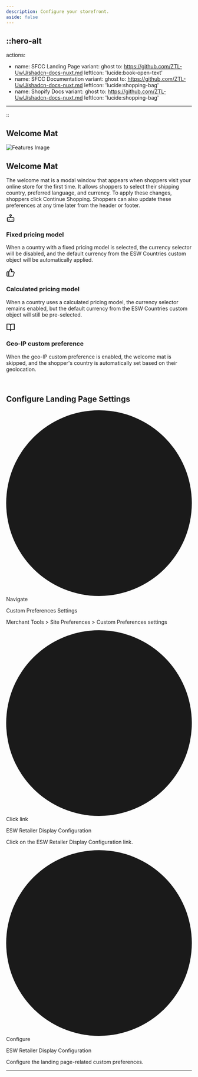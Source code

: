 ```yaml
---
description: Configure your storefront.
aside: false
---
```


::hero-alt
---
actions:
  - name: SFCC Landing Page
    variant: ghost
    to: https://github.com/ZTL-UwU/shadcn-docs-nuxt.md
    leftIcon: 'lucide:book-open-text'
  - name: SFCC Documentation
    variant: ghost
    to: https://github.com/ZTL-UwU/shadcn-docs-nuxt.md
    leftIcon: 'lucide:shopping-bag'
  - name: Shopify Docs
    variant: ghost
    to: https://github.com/ZTL-UwU/shadcn-docs-nuxt.md
    leftIcon: 'lucide:shopping-bag'
---
::





<h2 class="text-3xl font-bold text-gray-500 mb-2 text-center">Welcome Mat</h2>


<!-- Features -->
<div class="max-w-[85rem] px-4 py-4 sm:px-6 lg:px-8 lg:py-4 mx-auto">
  <div class="flex justify-center">
    <img class="max-w-md w-full object-cover rounded-xl" src="/Welcome mat 1.png" alt="Features Image">
  </div>
</div>

  <!-- Grid -->
  <div class="mt-5 lg:mt-16 grid lg:grid-cols-3 gap-8 lg:gap-12">
    <div class="lg:col-span-1">
      <h2 class="font-bold text-2xl md:text-3xl text-gray-800 dark:text-neutral-200">
        Welcome Mat
      </h2>
      <p class="mt-2 md:mt-4 text-gray-600 dark:text-white">
        The welcome mat is a modal window that appears when shoppers visit your online store for the first time. It allows shoppers to select their shipping country, preferred language, and currency. To apply these changes, shoppers click Continue Shopping. Shoppers can also update these preferences at any time later from the header or footer.
      </p>
    </div>
    <!-- End Col -->

  <div class="lg:col-span-2">
      <div class="grid sm:grid-cols-2 gap-8 md:gap-12">
        <!-- Icon Block -->
        <div class="flex gap-x-5">
          <svg class="shrink-0 mt-1 size-6 text-primary dark:text-primary-500" xmlns="http://www.w3.org/2000/svg" width="24" height="24" viewBox="0 0 24 24" fill="none" stroke="currentColor" stroke-width="2" stroke-linecap="round" stroke-linejoin="round"><rect width="18" height="10" x="3" y="11" rx="2"/><circle cx="12" cy="5" r="2"/><path d="M12 7v4"/><line x1="8" x2="8" y1="16" y2="16"/><line x1="16" x2="16" y1="16" y2="16"/></svg>
          <div class="grow">
            <h3 class="text-lg font-semibold text-gray-800 dark:text-white">
              Fixed pricing model
            </h3>
            <p class="mt-1 text-gray-600 dark:text-neutral-400">
              When a country with a fixed pricing model is selected, the currency selector will be disabled, and the default currency from the ESW Countries custom object will be automatically applied.
            </p>
          </div>
        </div>
        <!-- End Icon Block -->

  <!-- Icon Block -->
  <div class="flex gap-x-5">
          <svg class="shrink-0 mt-1 size-6 text-primary dark:text-primary-500" xmlns="http://www.w3.org/2000/svg" width="24" height="24" viewBox="0 0 24 24" fill="none" stroke="currentColor" stroke-width="2" stroke-linecap="round" stroke-linejoin="round"><path d="M7 10v12"/><path d="M15 5.88 14 10h5.83a2 2 0 0 1 1.92 2.56l-2.33 8A2 2 0 0 1 17.5 22H4a2 2 0 0 1-2-2v-8a2 2 0 0 1 2-2h2.76a2 2 0 0 0 1.79-1.11L12 2h0a3.13 3.13 0 0 1 3 3.88Z"/></svg>
          <div class="grow">
            <h3 class="text-lg font-semibold text-gray-800 dark:text-white">
              Calculated pricing model
            </h3>
            <p class="mt-1 text-gray-600 dark:text-neutral-400">
              When a country uses a calculated pricing model, the currency selector remains enabled, but the default currency from the ESW Countries custom object will still be pre-selected.
            </p>
          </div>
        </div>
        <!-- End Icon Block -->

  <!-- Icon Block -->
  <div class="flex gap-x-5">
          <svg class="shrink-0 mt-1 size-6 text-primary dark:text-primary-500" xmlns="http://www.w3.org/2000/svg" width="24" height="24" viewBox="0 0 24 24" fill="none" stroke="currentColor" stroke-width="2" stroke-linecap="round" stroke-linejoin="round"><path d="M2 3h6a4 4 0 0 1 4 4v14a3 3 0 0 0-3-3H2z"/><path d="M22 3h-6a4 4 0 0 0-4 4v14a3 3 0 0 1 3-3h7z"/></svg>
          <div class="grow">
            <h3 class="text-lg font-semibold text-gray-800 dark:text-white">
              Geo-IP custom preference
            </h3>
            <p class="mt-1 text-gray-600 dark:text-neutral-400">
              When the geo-IP custom preference is enabled, the welcome mat is skipped, and the shopper's country is automatically set based on their geolocation.
            </p>
          </div>
        </div>
        <!-- End Icon Block -->
      </div>
    </div>
    <!-- End Col -->
  </div>
  <!-- End Grid -->
</div>
<!-- End Features -->


<br>

<h2 class="text-3xl font-bold text-gray-500 mb-2 text-center">Configure Landing Page Settings</h2>

  <div class="mt-6 pt-12">
      <!-- Starts component -->
      <!-- Dark Mode Class -->
      <div class="bg-white dark:bg-gray-800 rounded-2xl p-8 border">
        <!-- Your content here -->
        <div class="mx-auto grid grid-cols-1 gap-8 overflow-hidden lg:mx-0 lg:grid-cols-3">
          <div>
            <time datetime="August 2021" class="flex items-center text-sm font-semibold leading-6 text-orange-600 dark:text-orange-400">
              <svg viewBox="0 0 4 4" class="mr-4 h-1 w-1 flex-none" aria-hidden="true">
                <circle cx="2" cy="2" r="2" fill="currentColor"></circle>
              </svg>
              Navigate
              <div class="absolute -ml-2 h-px w-screen -translate-x-full bg-gray-900/10 dark:bg-gray-500 sm:-ml-4 lg:static lg:-mr-6 lg:ml-8 lg:w-auto lg:flex-auto lg:translate-x-0" aria-hidden="true"></div>
            </time>
            <p class="mt-6 text-lg font-semibold leading-8 tracking-tight text-gray-900 dark:text-white">
              Custom Preferences Settings
            </p>
            <p class="mt-1 text-sm text-pretty leading-7 text-gray-500 dark:text-gray-300">
              Merchant Tools > Site Preferences > Custom Preferences settings
            </p>
          </div>
          <div>
            <time datetime="December 2021" class="flex items-center text-sm font-semibold leading-6 text-orange-600 dark:text-orange-400">
              <svg viewBox="0 0 4 4" class="mr-4 h-1 w-1 flex-none" aria-hidden="true">
                <circle cx="2" cy="2" r="2" fill="currentColor"></circle>
              </svg>
              Click link
              <div class="absolute -ml-2 h-px w-screen -translate-x-full bg-gray-900/10 dark:bg-gray-500 sm:-ml-4 lg:static lg:-mr-6 lg:ml-8 lg:w-auto lg:flex-auto lg:translate-x-0" aria-hidden="true"></div>
            </time>
            <p class="mt-6 text-lg font-semibold leading-8 tracking-tight text-gray-900 dark:text-white">
              ESW Retailer Display Configuration
            </p>
            <p class="mt-1 text-sm text-pretty leading-7 text-gray-500 dark:text-gray-300">
              Click on the ESW Retailer Display Configuration link.
            </p>
          </div>
          <div>
            <time datetime="February 2022" class="flex items-center text-sm font-semibold leading-6 text-orange-600 dark:text-orange-400">
              <svg viewBox="0 0 4 4" class="mr-4 h-1 w-1 flex-none" aria-hidden="true">
                <circle cx="2" cy="2" r="2" fill="currentColor"></circle>
              </svg>
              Configure
              <div class="absolute -ml-2 h-px w-screen -translate-x-full bg-gray-900/10 dark:bg-gray-500 sm:-ml-4 lg:static lg:-mr-6 lg:ml-8 lg:w-auto lg:flex-auto lg:translate-x-0" aria-hidden="true"></div>
            </time>
            <p class="mt-6 text-lg font-semibold leading-8 tracking-tight text-gray-900 dark:text-white">
              ESW Retailer Display Configuration
            </p>
            <p class="mt-1 text-sm text-pretty leading-7 text-gray-500 dark:text-gray-300">
              Configure the landing page-related custom preferences.
            </p>
          </div>
        </div>
      </div>
    </div>
  </div>
</section>


---

